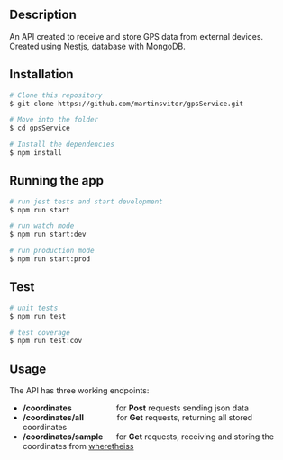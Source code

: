 ## Description

An API created to receive and store GPS data from external devices. \
Created using Nestjs, database with MongoDB.

## Installation

```bash
# Clone this repository
$ git clone https://github.com/martinsvitor/gpsService.git

# Move into the folder
$ cd gpsService

# Install the dependencies
$ npm install
```

## Running the app

```bash
# run jest tests and start development
$ npm run start

# run watch mode
$ npm run start:dev

# run production mode
$ npm run start:prod
```

## Test

```bash
# unit tests
$ npm run test

# test coverage
$ npm run test:cov
```

## Usage

The API has three working endpoints:

- **/coordinates**                    for **Post** requests sending json data
- **/coordinates/all**               for **Get** requests, returning all stored coordinates
- **/coordinates/sample**      for **Get** requests, receiving and storing the coordinates from [wheretheiss](https://wheretheiss.at/)
